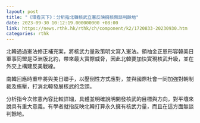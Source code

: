 ```yaml
---
layout: post
title: "《環看天下》：分析指北韓核武立憲反映擁核無談判餘地"
date: 2023-09-30 10:12:19.000000000 +08:00
link: https://news.rthk.hk/rthk/ch/component/k2/1720833-20230930.htm
categories: rthk
---
```


北韓通過憲法修正補充案，將核武力量政策明文寫入憲法。領袖金正恩形容韓美日軍事同盟是亞洲版北約，帶來最大實際威脅，因此北韓要加快實現核武升級，並在外交上構建反美戰線。

南韓回應時重申將與美日聯手，以壓倒性方式應對，並與國際社會一同加強對朝制裁及施壓，打消北韓發展核武的念頭。

分析指今次修憲內容比較詳細，具體並明確說明開發核武的目標與方向，對平壤來說具有重大意義。有學者就指反映北韓打算永久擁有核武力量，而且在這方面無談判餘地。
